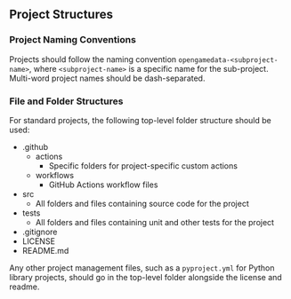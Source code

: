 ## Project Structures

### Project Naming Conventions

Projects should follow the naming convention `opengamedata-<subproject-name>`, where `<subproject-name>` is a specific name for the sub-project.
Multi-word project names should be dash-separated.

### File and Folder Structures

For standard projects, the following top-level folder structure should be used:

* .github
  * actions
    * Specific folders for project-specific custom actions
  * workflows
    * GitHub Actions workflow files
* src
  * All folders and files containing source code for the project
* tests
  * All folders and files containing unit and other tests for the project
* .gitignore
* LICENSE
* README.md

Any other project management files, such as a `pyproject.yml` for Python library projects, should go in the top-level folder alongside the license and readme.